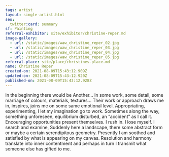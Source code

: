 ```yaml
---
tags: artist
layout: single-artist.html
seo:
  twitter:card: summary
sf: Painting
referral-exhibitor: site/exhibitor/christine-reper.md
image-gallery:
  - url: /static/images/waw_christine_reper_02.jpg
  - url: /static/images/waw_christine_reper_03.jpg
  - url: /static/images/waw_christine_reper_04.jpg
  - url: /static/images/waw_christine_reper_05.jpg
referral-place: site/place/christines-place.md
name: Christine Reper
created-on: 2021-08-09T15:43:12.909Z
updated-on: 2021-08-09T15:43:12.920Z
published-on: 2021-08-09T15:43:12.928Z
---
```

In the beginning there would be Another... In some work, some detail, some marriage of colours,
materials, textures...
Their work or approach draws me in, inspires, joins me on some same emotional level.
Appropriating, experimenting, I let my imagination go to work.
Sometimes along the way, something unforeseen, equilibrium disturbed, an “accident” as I call it.
Encouraging opportunities present themselves. I rush in. I lose myself. I search and examine,
Suddenly here a landscape, there some abstract form or maybe a certain serendipitous geometry.
Presently I am soothed and satisfied by what is appearing on my canvas.
Resolution and harmony translate into inner contentment and perhaps in turn I transmit what someone
else has gifted to me.